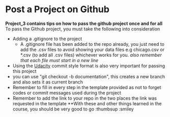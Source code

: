 # Post a Project on Github
**Project_3 contains tips on how to pass the github project once and for all**
To pass the Github project, you must take the following into consideration
* Adding a .gitignore to the project
    * A .gitignore file has been added to the repo already, you just need to add the .csv files to avoid showing your data files e.g 
    chicago.csv or *.csv (to add all .csv files) whichever works for you. *also remember that each file must start in a new line*
* Using the [Udacity](https://udacity.github.io/git-styleguide/) commit style format is also very important for passing this project
* you can use "git checkout -b documentation", this creates a new branch and also sets it as current branch
* Remember to fill in every step in the template provided as not to forget codes or commit messages used during the project
* Remember to add the link to your repo in the two places the link was requested in the template
**With these and other things learned in the course, you should be very good to go :thumbsup :smiley
